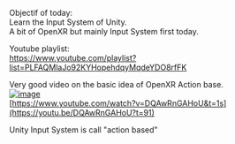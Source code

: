 Objectif of today:   
Learn the Input System of Unity.  
A bit of OpenXR but mainly Input System first today.  

Youtube playlist:  
https://www.youtube.com/playlist?list=PLFAQMlaJo92KYHopehdqyMqdeYDO8rfFK  


Very good video on the basic idea of OpenXR Action base.  
[![image](https://user-images.githubusercontent.com/20149493/174460347-5a3411d8-e347-4369-9279-26f7d1b95b40.png)](https://youtu.be/DQAwRnGAHoU?t=91)  
[https://www.youtube.com/watch?v=DQAwRnGAHoU&t=1s](https://youtu.be/DQAwRnGAHoU?t=91)  


Unity Input System is call "action based"


